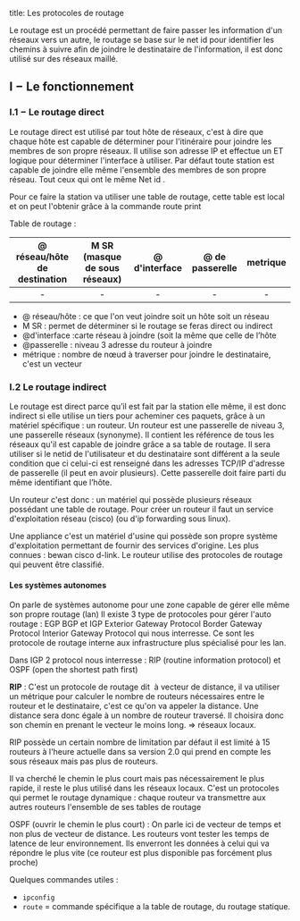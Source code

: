 title: Les protocoles de routage

Le routage est un procédé permettant de faire passer les information d'un 
réseaux vers un autre, le routage se base sur le net id pour identifier les 
chemins à suivre afin de joindre le destinataire de l'information, il est 
donc utilisé sur des réseaux maillé. 

## I − Le fonctionnement

### I.1 − Le routage direct

Le routage direct est utilisé par tout hôte de réseaux, c'est à dire que 
chaque hôte est capable de déterminer pour l'itinéraire pour joindre les 
membres de son propre réseaux. Il utilise son adresse IP et effectue un 
ET logique pour déterminer l'interface à utiliser. Par défaut toute 
station est capable de joindre  elle même l'ensemble des membres de 
son propre réseau. Tout ceux qui ont le même Net id .

Pour ce faire la station va utiliser une table de routage, cette table est 
local et on peut l'obtenir grâce à la commande route print

Table de routage :

| @ réseau/hôte de destination | M SR (masque de sous réseaux) | @ d'interface | @ de passerelle | metrique |
|:--:|:--:|:--:|:--:|:--:|
| -  | -  | -  | -  | -  |

* @ réseau/hôte : ce que l'on veut joindre soit un hôte soit un réseau
* M SR : permet de déterminer si le routage se feras direct ou indirect
* @d'interface :carte réseau à joindre (soit la même que celle de l’hôte
* @passerelle : niveau 3 adresse du routeur à joindre 
* métrique : nombre de nœud à traverser pour joindre le destinataire, 
    c'est un vecteur

### I.2 Le routage indirect

Le routage est direct parce qu’il est fait par la station elle même, il est 
donc indirect si elle utilise un tiers pour acheminer ces paquets, grâce à 
un matériel spécifique : un routeur.
Un routeur est une passerelle de niveau 3, une passerelle réseaux (synonyme). 
Il contient les référence de tous les réseaux qu'il est capable de joindre 
grâce a sa table de routage.
Il sera utiliser si le netid de l'utilisateur et du destinataire sont 
différent a la seule condition que ci celui-ci est renseigné dans les 
adresses TCP/IP d'adresse de passerelle (il peut en avoir plusieurs). 
Cette passerelle doit faire parti du même identifiant que l’hôte.

Un routeur c'est donc : un matériel qui possède plusieurs réseaux possédant 
une table de routage. Pour créer un routeur il faut un service 
d'exploitation réseau (cisco) (ou d'ip forwarding sous linux).

Une appliance c'est un matériel d'usine qui possède son propre système 
d'exploitation permettant de fournir des services d'origine. Les plus 
connues : bewan cisco d-link.
Le routeur utilise des protocoles de routage qui peuvent être classifié. 

#### Les systèmes autonomes

On parle de systèmes autonome pour une zone capable de gérer elle même son 
propre routage (lan)
Il existe 3 type de protocoles pour gérer l'auto routage : EGP BGP et IGP
Exterior Gateway Protocol
Border Gateway Protocol
Interior Gateway Protocol qui nous interresse. Ce sont les protocole de 
routage interne aux infrastructure plus spécialisé pour les lan.

Dans IGP 2 protocol nous interresse : RIP (routine information protocol) 
et OSPF (open the shortest path first)

**RIP** : C'est un protocole de routage dit  à vecteur de distance, il va 
utiliser un métrique pour calculer le nombre de routeurs nécessaires 
entre le routeur et le destinataire, c'est ce qu'on va appeler la 
distance. Une distance sera donc égale à un nombre de routeur traversé. 
Il choisira donc son chemin en prenant le vecteur le moins long. => 
réseaux locaux. 

RIP possède un certain nombre de limitation par défaut il est limité à 
15 routeurs à l'heure actuelle dans sa version 2.0 qui prend en compte 
les sous réseaux mais pas plus de routeurs. 

Il va cherché le chemin le plus court mais pas nécessairement le plus 
rapide, il reste le plus utilisé dans les réseaux locaux. C'est un 
protocoles qui permet le routage dynamique : chaque routeur va 
transmettre aux autres routeurs l'ensemble de ses tables de routage

OSPF (ouvrir le chemin le plus court) : On parle ici de vecteur de temps 
et non plus de vecteur de distance. Les routeurs vont tester les temps 
de latence de leur environnement. Ils enverront les données à celui qui 
va répondre le plus vite (ce routeur est plus disponible pas forcément 
plus proche)

Quelques commandes utiles :

* `ipconfig`
* `route` = commande spécifique a la table de routage, du routage statique. 

